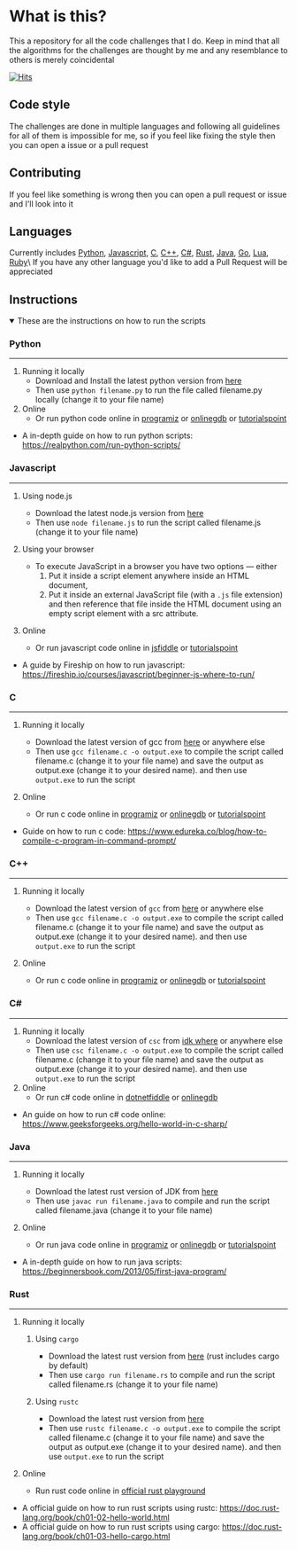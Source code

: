<!-- markdownlint-disable MD033 -->
# **What is this?**

This a repository for all the code challenges that I do. Keep in mind that all the algorithms for the challenges are thought by me and any resemblance to others is merely coincidental

[![Hits](https://hits.seeyoufarm.com/api/count/incr/badge.svg?url=https%3A%2F%2Fgithub.com%2Fwasi-master%2Fcoding-challenges&count_bg=%2379C83D&title_bg=%23555555&icon=&icon_color=%23E7E7E7&title=repo%20views&edge_flat=false)](https://hits.seeyoufarm.com)

## Code style

The challenges are done in multiple languages and following all guidelines for all of them is impossible for me, so if you feel like fixing the style then you can open a issue or a pull request

## Contributing

If you feel like something is wrong then you can open a pull request or issue and I'll look into it
 
## Languages

Currently includes [Python](https://en.wikipedia.org/wiki/Python_(programming_language)), [Javascript](https://en.wikipedia.org/wiki/JavaScript), [C](https://www.wikipedia.com/wiki/C_(programming_language)), [C++](https://en.wikipedia.org/wiki/C%2B%2B), [C#](https://en.wikipedia.org/wiki/C_Sharp_(programming_language)), [Rust](https://en.wikipedia.org/wiki/Rust_(programming_language)), [Java](https://en.wikipedia.org/wiki/Java_(programming_language)), [Go](https://en.wikipedia.org/wiki/Go_(programming_language)), [Lua](https://en.wikipedia.org/wiki/Lua_(programming_language)), [Ruby](https://en.wikipedia.org/wiki/Ruby_(programming_language))\
If you have any other language you'd like to add a Pull Request will be appreciated

## Instructions

<details open>
<summary>These are the instructions on how to run the scripts</summary>

### Python

------------------------------------------------------------------

1. Running it locally
   - Download and Install the latest python version from [here](https://www.python.org/downloads/)
   - Then use `python filename.py` to run the file called filename.py locally (change it to your file name)
2. Online
   - Or run python code online in [programiz](https://www.programiz.com/python-programming/online-compiler/) or [onlinegdb](https://www.onlinegdb.com/online_python_compiler) or [tutorialspoint](https://www.tutorialspoint.com/execute_python_online.php)
  
- A in-depth guide on how to run python scripts: <https://realpython.com/run-python-scripts/>

### Javascript

------------------------------------------------------------------

1. Using node.js
    - Download the latest node.js version from [here](https://nodejs.org/en/download/)
    - Then use `node filename.js` to run the script called filename.js (change it to your file name)

2. Using your browser

   - To execute JavaScript in a browser you have two options — either
     1. Put it inside a script element anywhere inside an HTML document,
     2. Put it inside an external JavaScript file (with a `.js` file extension) and then reference that file inside the HTML document using an empty script element with a src attribute.
3. Online
   - Or run javascript code online in [jsfiddle](https://jsfiddle.net) or [tutorialspoint](https://www.tutorialspoint.com/online_javascript_editor.php)

- A guide by Fireship on how to run javascript: <https://fireship.io/courses/javascript/beginner-js-where-to-run/>

### C

------------------------------------------------------------------

1. Running it locally
   - Download the latest version of gcc from [here](https://sourceforge.net/projects/mingw/files/latest/download) or anywhere else
   - Then use `gcc filename.c -o output.exe` to compile the script called filename.c (change it to your file name) and save the output as output.exe (change it to your desired name). and then use `output.exe` to run the script

2. Online
   - Or run c code online in [programiz](https://www.programiz.com/c-programming/online-compiler/) or [onlinegdb](https://www.onlinegdb.com/online_python_compiler) or [tutorialspoint](https://www.tutorialspoint.com/compile_c_online.php)

- Guide on how to run c code: <https://www.edureka.co/blog/how-to-compile-c-program-in-command-prompt/>

### C++

------------------------------------------------------------------

1. Running it locally
   - Download the latest version of `gcc` from [here](https://sourceforge.net/projects/mingw/files/latest/download) or anywhere else
   - Then use `gcc filename.c -o output.exe` to compile the script called filename.c (change it to your file name) and save the output as output.exe (change it to your desired name). and then use `output.exe` to run the script

2. Online
   - Or run c code online in [programiz](https://www.programiz.com/c-programming/online-compiler/) or [onlinegdb](https://www.onlinegdb.com/online_c++_compiler) or [tutorialspoint](https://www.tutorialspoint.com/compile_cpp_online.php)

### C\#

------------------------------------------------------------------

1. Running it locally
   - Download the latest version of `csc` from [idk where](https://www.youtube.com/watch?v=dQw4w9WgXcQ "Possible link") or anywhere else
   - Then use `csc filename.c -o output.exe` to compile the script called filename.c (change it to your file name) and save the output as output.exe (change it to your desired name). and then use `output.exe` to run the script
2. Online
   - Or run c# code online in [dotnetfiddle](https://dotnetfiddle.net) or [onlinegdb](https://www.onlinegdb.com/online_csharp_compiler)

- An guide on how to run c# code online: <https://www.geeksforgeeks.org/hello-world-in-c-sharp/>

### Java

------------------------------------------------------------------

1. Running it locally
    - Download the latest rust version of JDK from [here](https://www.oracle.com/java/technologies/javase-jdk11-downloads.html)
    - Then use `javac run filename.java` to compile and run the script called filename.java (change it to your file name)

2. Online
   - Or run java code online in [programiz](https://www.programiz.com/java-programming/online-compiler/) or [onlinegdb](https://www.onlinegdb.com/online_java_compiler) or [tutorialspoint](https://www.tutorialspoint.com/compile_java_online.php)
  
- A in-depth guide on how to run java scripts: <https://beginnersbook.com/2013/05/first-java-program/>

### Rust

------------------------------------------------------------------

1. Running it locally
   1. Using `cargo`
       - Download the latest rust version from [here](https://www.rust-lang.org/tools/install) (rust includes cargo by default)
       - Then use `cargo run filename.rs` to compile and run the script called filename.rs (change it to your file name)

   2. Using `rustc`
       - Download the latest rust version from [here](https://www.rust-lang.org/tools/install)
       - Then use `rustc filename.c -o output.exe` to compile the script called filename.c (change it to your file name) and save the output as output.exe (change it to your desired name). and then use `output.exe` to run the script

2. Online
   - Run rust code online in [official rust playground](https://play.rust-lang.org)
  
- A official guide on how to run rust scripts using rustc: <https://doc.rust-lang.org/book/ch01-02-hello-world.html>
- A official guide on how to run rust scripts using cargo: <https://doc.rust-lang.org/book/ch01-03-hello-cargo.html>

</details>
